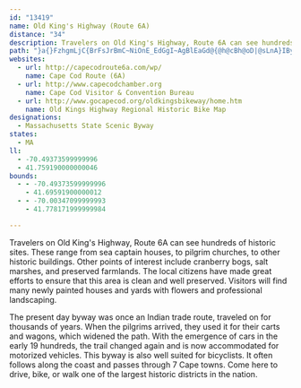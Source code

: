 ```yaml
---
id: "13419"
name: Old King's Highway (Route 6A)
distance: "34"
description: Travelers on Old King's Highway, Route 6A can see hundreds of historic sites. These range from sea captains' houses, to pilgrim churches, to other historic buildings.
path: "}a{}FzhgmLjC{BrFsJrBmC~NiOnE_EdGgI~AgBlEaGd@{@h@cBh@oD|@sLnA}IByDQ_HBaBXeCZmAfCgGh@kB^{DlCmLn@aHbEoLpC{It@aIhCq[r@sHlByGvGePtA_GrD}K|@kDd@qB^uG\\uChC{LhB_Hb@uBxAc\\tDip@bD{VtDkc@z@iJd@aDrKwa@fLoh@bBmGbB}ExCqGr@kA`KiNl@k@zDyBbAy@xL}PjSyPfAo@lIgDh@Y~@_An@kAl@sEh@mCj@kBlAmChA{A`ImHbEeEbB{BlDuPnBeFfDgEbC}HhEkLl@gCn@aF`@yBb@uAlCmHtAmGr@wBl@aAjKmJbGeGlB{Bt@{An@eCb@_H`@gDr@{B`CgGnA}BbDcDxAkArCqA|AuCdAqC^{BHqAC{B[mCoBeHM_A?gBNgB^{AX}@rEoK`AgDDmAWqAc@aAu@eCcCsLq@iPo@mEg@yEk@aDmCaIMeCNmA\\sAHyA?gCSqB[eAYi@y@kAyB_Co@eAYaAYsBYuJUeAeAmA}AsCqCeBYq@q@{DSk@SUoDsB}BeCe@}@KiAC}AJcPRgDn@_G^kOUiAiAoCs@sCMkAAmARsAb@aAxG}Eb@o@nAyEbA}CRiA\\sEV}@nD}IXmAhA_HU{O\\aIGyCuC_WIkA?oDZqCtA{Cv@sDNsAb@eJpAiHFgAOeAm@sAoDaNE_A@yHM{Bk@kFcB}Ks@}BcBaEQuA`@_FR}Q~@gKF_Gd@mCx@gDP_BRiGCyCQmDi@kFY{DOm@i@iA{@}@mCkBi@k@c@{Ae@_DUmDSkGOwODoHX{LEkAWk@qBgDaE{FsAaDcB_Da@eAc@oEIkDByAbFmdAr@yTt@uEBgADgDIyPU_COm@i@_BoIeQqAaGc@yAmGoQmAsBeDsCm@s@_@y@cFmPsAsCyE{HkWkYaLuI}CqBeNsHsEsA}E_@kZm@eTaAqQRo@?k@Qm@g@qL_NaKgKyBcBgBcA_EiDcAiA}Wcf@c@kAuAgF]eBEeAEmDTcB|GkPpKgUb@}AlAuKDkAcA}HE_AD{H|@eGnAmDTmAK{L}AaQ]kXQkEy@oJcAcGu@kGmCm_@IsIiBaJmEaRcDcQiD__@gCuVOcAiFqOyOi`@qGiQu@kCImBRkBzMaf@hDmRd@}DAqAmAaHe@aBoJmSiDiEy@cBqDaN}G}RiA{BqHgMmAsAmBmAm@w@yCoHiB{Bw@}AiFuOwA{EyAuHK}A?sCN}K]gEuCuYmA{G_B{FYeBi@aIk@_GqEwOiB_FqEoK_AmB_@e@}GyHcAyAuAcD}@sEcDoSyBw[]gCmE{Xu@mE}CoN[uBO}AGua@OmWH}N?g@}@mIEwBfBsd@rAkUCkBSmB[mBq@aB]qAmDuG_@c@oA}CgEyI"
websites:
  - url: http://capecodroute6a.com/wp/
    name: Cape Cod Route (6A)
  - url: http://www.capecodchamber.org
    name: Cape Cod Visitor & Convention Bureau
  - url: http://www.gocapecod.org/oldkingsbikeway/home.htm
    name: Old Kings Highway Regional Historic Bike Map
designations:
  - Massachusetts State Scenic Byway
states:
  - MA
ll:
  - -70.49373599999996
  - 41.759190000000046
bounds:
  - - -70.49373599999996
    - 41.69591900000012
  - - -70.00347099999993
    - 41.778171999999984

---
```


Travelers on Old King's Highway, Route 6A can see hundreds of historic sites. These range from sea captain houses, to pilgrim churches, to other historic buildings. Other points of interest include cranberry bogs, salt marshes, and preserved farmlands. The local citizens have made great efforts to ensure that this area is clean and well preserved. Visitors will find many newly painted houses and yards with flowers and professional landscaping.

The present day byway was once an Indian trade route, traveled on for thousands of years. When the pilgrims arrived, they used it for their carts and wagons, which widened the path. With the emergence of cars in the early 19 hundreds, the trail changed again and is now accommodated for motorized vehicles. This byway is also well suited for bicyclists. It often follows along the coast and passes through 7 Cape towns. Come here to drive, bike, or walk one of the largest historic districts in the nation.
